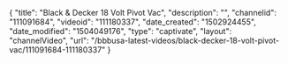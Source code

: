 {
    "title": "Black &amp; Decker 18 Volt Pivot Vac",
    "description": "",
    "channelid": "111091684",
    "videoid": "111180337",
    "date_created": "1502924455",
    "date_modified": "1504049176",
    "type": "captivate",
    "layout": "channelVideo",
    "url": "\/bbbusa-latest-videos\/black-decker-18-volt-pivot-vac\/111091684-111180337"
}